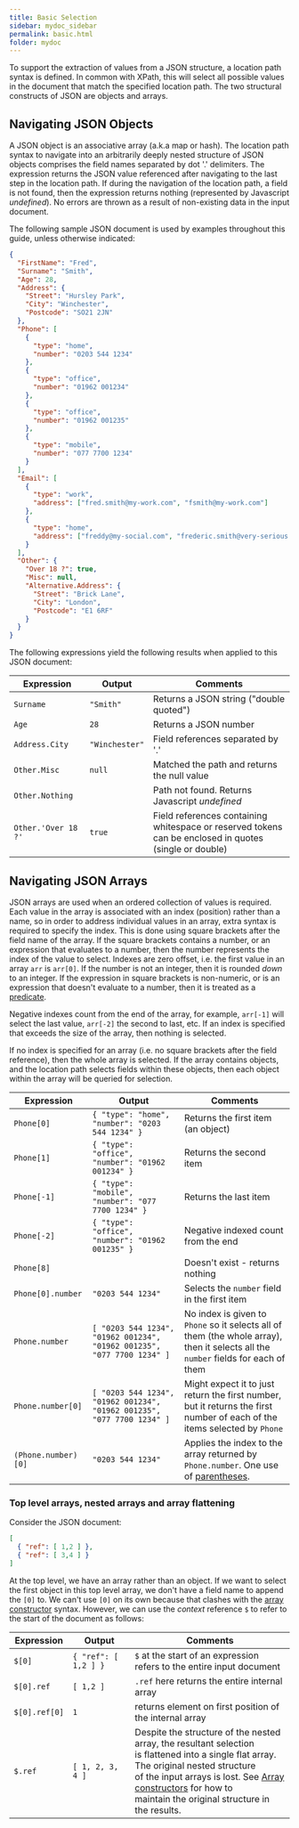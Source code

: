 ```yaml
---
title: Basic Selection
sidebar: mydoc_sidebar
permalink: basic.html
folder: mydoc
---
```


To support the extraction of values from a JSON structure, a location path syntax is defined.
In common with XPath, this will select all possible values in the document that match the
specified location path.  The two structural constructs of JSON are objects and arrays.

## Navigating JSON Objects
A JSON object is an associative array (a.k.a map or hash).
The location path syntax to navigate into an arbitrarily deeply nested structure of
JSON objects comprises the field names separated by dot '.' delimiters.
The expression returns the JSON value referenced after navigating to the last step in the
location path.  If during the navigation of the location path, a field is not found, then
the expression returns nothing (represented by Javascript _undefined_).  No errors are thrown
as a result of non-existing data in the input document.

The following sample JSON document is used by examples throughout this guide, unless otherwise indicated:
~~~ json
{
  "FirstName": "Fred",
  "Surname": "Smith",
  "Age": 28,
  "Address": {
    "Street": "Hursley Park",
    "City": "Winchester",
    "Postcode": "SO21 2JN"
  },
  "Phone": [
    {
      "type": "home",
      "number": "0203 544 1234"
    },
    {
      "type": "office",
      "number": "01962 001234"
    },
    {
      "type": "office",
      "number": "01962 001235"
    },
    {
      "type": "mobile",
      "number": "077 7700 1234"
    }
  ],
  "Email": [
    {
      "type": "work",
      "address": ["fred.smith@my-work.com", "fsmith@my-work.com"]
    },
    {
      "type": "home",
      "address": ["freddy@my-social.com", "frederic.smith@very-serious.com"]
    }
  ],
  "Other": {
    "Over 18 ?": true,
    "Misc": null,
    "Alternative.Address": {
      "Street": "Brick Lane",
      "City": "London",
      "Postcode": "E1 6RF"
    }
  }
}
~~~

The following expressions yield the following results when applied to this JSON document:

|Expression | Output | Comments|
| ---------- | ------ |----|
| `Surname` | `"Smith"` | Returns a JSON string ("double quoted")|
|`Age` |`28`| Returns a JSON number
|`Address.City`|`"Winchester"`| Field references separated by '.'
|`Other.Misc`|`null`|Matched the path and returns the null value
|`Other.Nothing`| |Path not found.  Returns Javascript _undefined_
|`Other.'Over 18 ?'`|`true`|Field references containing whitespace or reserved tokens <br>can be enclosed in quotes (single or double)



## Navigating JSON Arrays
JSON arrays are used when an ordered collection of values is required.  
Each value in the array is associated with an index (position) rather than a name, so in order to address
individual values in an array, extra syntax is required to specify the index.
This is done using square brackets after the field name of the array.  If the square brackets contains
a number, or an expression that evaluates to a number, then the number represents the index of the value
to select.  Indexes are zero offset, i.e. the first value in an array `arr` is `arr[0]`.  If the number is not an
integer, then it is rounded _down_ to an integer.  If the expression in square brackets is non-numeric, or is an expression
that doesn't evaluate to a number, then it is treated as a [predicate](#predicates).

Negative indexes count from the end of the array, for example, `arr[-1]` will select the last value, `arr[-2]` the second to last, etc.
If an index is specified that exceeds the size of the array, then nothing is selected.

If no index is specified for an array (i.e. no square brackets after the field reference), then the whole array is selected.
If the array contains objects, and the location path selects fields within these objects, then each object within the
array will be queried for selection.

| Expression | Output | Comments|
| ---------- | ------ |----|
| `Phone[0]` | `{ "type": "home", "number": "0203 544 1234" }` | Returns the first item (an object)
| `Phone[1]` | `{ "type": "office", "number": "01962 001234" }` | Returns the second item
| `Phone[-1]` | `{ "type": "mobile", "number": "077 7700 1234" }` | Returns the last item
| `Phone[-2]` | `{ "type": "office", "number": "01962 001235" }` | Negative indexed count from the end
| `Phone[8]` |  | Doesn't exist - returns nothing
| `Phone[0].number`| `"0203 544 1234"`| Selects the `number` field in the first item
| `Phone.number`| `[ "0203 544 1234", "01962 001234", "01962 001235", "077 7700 1234" ]`| No index is given to `Phone` so it selects all of <br>them (the whole array), then it selects all the `number` fields for each of them
| `Phone.number[0]`| `[ "0203 544 1234", "01962 001234", "01962 001235", "077 7700 1234" ]`| Might expect it to just return the first number, <br>but it returns the first number of each of the items selected by `Phone`
| `(Phone.number)[0]`| `"0203 544 1234"`| Applies the index to the array returned by `Phone.number`. One use of [parentheses](#parenthesized-expressions-and-blocks).

### Top level arrays, nested arrays and array flattening
Consider the JSON document:
~~~ json
[
  { "ref": [ 1,2 ] },
  { "ref": [ 3,4 ] }
]
~~~
At the top level, we have an array rather than an object.  If we want to select the first object in this top level array,
we don't have a field name to append the `[0]` to.  We can't use `[0]` on its own because that clashes with the
[array constructor](#array-constructors) syntax.  However, we can use the _context_ reference `$` to refer to the start of
the document as follows:

| Expression | Output | Comments|
| ---------- | ------ |----|
| `$[0]` | `{ "ref": [ 1,2 ] }` | `$` at the start of an expression refers to the entire input document
| `$[0].ref` | `[ 1,2 ]` | `.ref` here returns the entire internal array
| `$[0].ref[0]` | `1` | returns element on first position of the internal array
| `$.ref` | `[ 1, 2, 3, 4 ]` | Despite the structure of the nested array, the resultant selection<br>is flattened into a single flat array.  The original nested structure<br>of the input arrays is lost. See [Array constructors](#array-constructors) for how to<br>maintain the original structure in the results.

